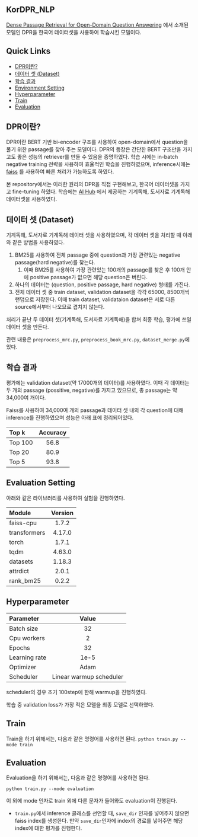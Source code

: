 ## KorDPR_NLP 

[Dense Passage Retrieval for Open-Domain Question Answering](https://arxiv.org/abs/2004.04906) 에서 소개된 모델인 DPR을 한국어 데이터셋을 사용하여 학습시킨 모델이다.

## Quick Links

  - [DPR이란?](#what_is_dpr)
  - [데이터 셋 (Dataset)](#dataset)
  - [학습 결과](#result)
  - [Environment Setting](#environment_setting)
  - [Hyperparameter](#hyperparameter)
  - [Train](#train)
  - [Evaluation](#evaluation)

## DPR이란?

DPR이란 BERT 기반 bi-encoder 구조를 사용하여 open-domain에서 question을 풀기 위한 passage를 찾아 주는 모델이다. 
DPR의 등장은 간단한 BERT 구조만을 가지고도 좋은 성능의 retriever를 만들 수 있음을 증명하였다. 
학습 시에는 in-batch negative training 전략을 사용하여 효율적인 학습을 진행하였으며, inference시에는 [faiss](https://github.com/facebookresearch/faiss) 를 사용하여 빠른 처리가 가능하도록 하였다.

본 repository에서는 이러한 원리의 DPR을 직접 구현해보고, 한국어 데이터셋을 가지고 fine-tuning 하였다. 학습에는 [AI Hub](https://aihub.or.kr/aihub-data/natural-language/about) 에서 제공하는 기계독해, 도서자료 기계독해 데이터셋을 사용하였다.

## 데이터 셋 (Dataset)

기계독해, 도서자료 기계독해 데이터 셋을 사용하였으며, 각 데이터 셋을 처리할 때 아래와 같은 방법을 사용하였다.

1. BM25를 사용하여 전체 passage 중에 question과 가장 관련있는 negative passage(hard negative)를 찾는다.
   1. 이때 BM25를 사용하여 가장 관련있는 100개의 passage를 찾은 후 100개 안에 positive passage가 없으면 해당 question은 버린다.
2. 하나의 데이터는 (question, positive passage, hard negative) 형태를 가진다.
3. 전체 데이터 셋 중 train dataset, validation dataset을 각각 65000, 8500개씩 랜덤으로 저장한다.
이때 train dataset, validataion dataset은 서로 다른 source에서부터 나오므로 겹치지 않는다.

처리가 끝난 두 데이터 셋(기계독해, 도서자료 기계독해)을 합쳐 최종 학습, 평가에 쓰일 데이터 셋을 만든다.

관련 내용은 `preprocess_mrc.py`, `preprocess_book_mrc.py`, `dataset_merge.py`에 있다.

## 학습 결과
평가에는 validation dataset(약 17000개의 데이터)를 사용하였다.
이때 각 데이터는 두 개의 passage (possitive, negative)를 가지고 있으므로, 총 passage는 약 34,000여 개이다.

Faiss를 사용하여 34,000여 개의 passage과 데이터 셋 내의 각 question에 대해 inference를 진행하였으며 성능은 아래 표에 정리되어있다.

| Top k   | Accuracy |
|:--------|:--------:|
| Top 100 |   56.8   |
| Top 20  |   80.9   |
| Top 5   |   93.8   |

## Evaluation Setting
아래와 같은 라이브러리를 사용하여 실험을 진행하였다.

| Module       | Version |
|:-------------|:-------:|
| faiss-cpu    |  1.7.2  |
| transformers | 4.17.0  |
| torch        |  1.7.1  |
| tqdm         | 4.63.0  |
| datasets     | 1.18.3  |
| attrdict     |  2.0.1  |
| rank_bm25    |  0.2.2  |

## Hyperparameter

| Parameter     |          Value          |
|:--------------|:-----------------------:|
| Batch size    |           32            |
| Cpu workers   |            2            |
| Epochs        |           32            |
| Learning rate |          1e-5           |
| Optimizer     |          Adam           |
| Scheduler     | Linear warmup scheduler |

scheduler의 경우 초기 100step에 한해 warmup을 진행하였다.

학습 중 validation loss가 가장 적은 모델을 최종 모델로 선택하였다.

## Train

Train을 하기 위해서는, 다음과 같은 명령어를 사용하면 된다.
 `python train.py --mode train`

## Evaluation

Evaluation을 하기 위해서는, 다음과 같은 명령어를 사용하면 된다.

 `python train.py --mode evaluation`

이 외에 mode 인자로 train 외에 다른 문자가 들어와도 evaluation이 진행된다.


* `train.py`에서 inference 클래스를 선언할 때, `save_dir` 인자를 넣어주지 않으면 faiss index를 생성한다.
만약 `save_dir`인자에 index의 경로를 넣어주면 해당 index에 대한 평가를 진행한다.



